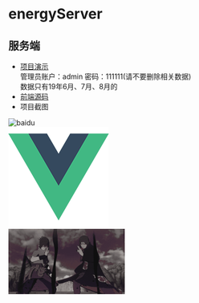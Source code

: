 # energyServer
服务端
-----

* [项目演示](http://47.106.172.176:666/ "项目演示")  
   管理员账户：admin 密码：111111(请不要删除相关数据)  
   数据只有19年6月、7月、8月的
* [前端源码](https://github.com/815129099/energyCode "前端源码")
* 项目截图

![baidu](http://www.baidu.com/img/bdlogo.gif "百度logo")  
![](https://github.com/815129099/energyCode/raw/master/src/assets/logo.png "login.logo")  
![](https://github.com/815129099/energyCode/raw/master/1.jpg "login.logo") 
